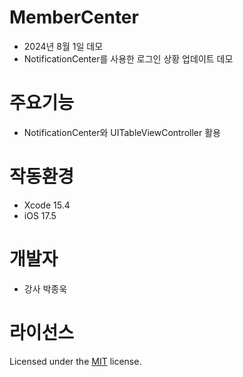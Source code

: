 # MemberCenter
- 2024년 8월 1일 데모 
- NotificationCenter를 사용한 로그인 상황 업데이트 데모

# 주요기능
- NotificationCenter와 UITableViewController 활용

# 작동환경
- Xcode 15.4
- iOS 17.5

# 개발자
- 강사 박종욱

# 라이선스
Licensed under the [MIT](LICENSE) license.

